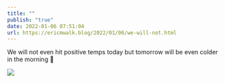 ```yaml
---
title: ""
publish: "true"
date: 2022-01-06 07:51:04
url: https://ericmwalk.blog/2022/01/06/we-will-not.html
---
```


We will not even hit positive temps today but tomorrow will be even colder in the morning 🥶


![](https://ericmwalk.blog/uploads/2022/6108b527a0.jpg)